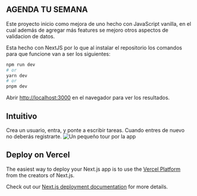 ## AGENDA TU SEMANA

Este proyecto inicio como mejora de uno hecho con JavaScript vanilla, en el cual además de agregar más features se mejoro otros aspectos de validacion de datos.

Esta hecho con NextJS por lo que al instalar el repositorio los comandos para que funcione van a ser los siguientes:

```bash
npm run dev
# or
yarn dev
# or
pnpm dev
```

Abrir [http://localhost:3000](http://localhost:3000) en el navegador para ver los resultados.

## Intuitivo
Crea un usuario, entra, y ponte a escribir tareas. Cuando entres de nuevo no deberás registrarte.
![Un pequeño tour por la app](/so-easy-to-use.gif "Pequeño tour por la app")

## Deploy on Vercel

The easiest way to deploy your Next.js app is to use the [Vercel Platform](https://vercel.com/new?utm_medium=default-template&filter=next.js&utm_source=create-next-app&utm_campaign=create-next-app-readme) from the creators of Next.js.

Check out our [Next.js deployment documentation](https://nextjs.org/docs/deployment) for more details.

